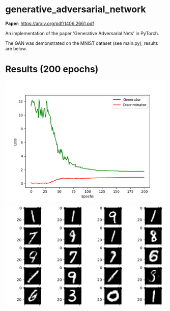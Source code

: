 # generative_adversarial_network
**Paper**: https://arxiv.org/pdf/1406.2661.pdf

An implementation of the paper 'Generative Adversarial Nets' in PyTorch.

The GAN was demonstrated on the MNIST dataset (see main.py), results are below.

# Results (200 epochs)

![image](/images/loss.png)

![image](/images/mnist.png)
